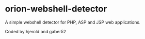 orion-webshell-detector
=======================

A simple webshell detector for PHP, ASP and JSP web applications.

Coded by hjerold and gaber52
